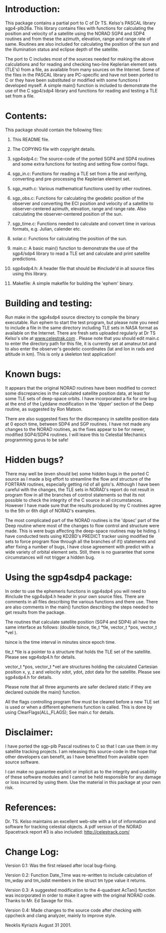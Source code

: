 
Introduction:
=============

This package contains a partial port to C of Dr TS. Kelso's PASCAL library
sgp4-plb26a. This library contains files with functions for calculating the
position and velocity of a satellite using the NORAD SGP4 and SDP4 routines
and from these the azimuth, elevation, range and range rate of same. Routines
are also included for calculating the position of the sun and the illumination
status and eclipse depth of the satellite.

The port to C includes most of the sources needed for making the above
calculations and for reading and checking two-line Keplerian element sets
(TLE's) from a file, as available from many sources on the Internet. Some of
the files in the PASCAL library are PC-specific and have not been ported to C
or they have been substituted or modified with some functions I developed
myself. A simple main() function is included to demonstrate the use of the C
sgp4/sdp4 library and functions for reading and testing a TLE set from a file.

Contents:
=========

This package should contain the following files:

1. This README file.

2. The COPYING file with copyright details.

3. sgp4sdp4.c: The source-code of the ported SGP4 and SDP4 routines and some
               extra functions for testing and setting flow control flags.

4. sgp_in.c: Functions for reading a TLE set from a file and verifying,
             converting and pre-processing the Keplerian element set.

5. sgp_math.c: Various mathematical functions used by other routines.

6. sgp_obs.c: Functions for calculating the geodetic position of the observer
              and converting the ECI position and velocity of a satellite to
              observer-centered azimuth, elevation, range and range rate. Also
              calculating the observer-centered position of the sun.

7. sgp_time.c: Functions needed to calculate and convert time in various
               formats, e.g. Julian, calender etc.

8. solar.c: Functions for calculating the position of the sun.

9. main.c: A basic main() function to demonstrate the use of the sgp4/sdp4
           library to read a TLE set and calculate and print satellite
           predictions.

10. sgp4sdp4.h: A header file that should be #include'd in all source files
                using this library.

11. Makefile: A simple makefile for building the 'ephem' binary.


Building and testing:
=====================

Run make in the sgp4sdp4 source directory to compile the binary executable.
Run ephem to start the test program, but please note you need to include a
file in the same directory including TLE sets in NASA format as available
on the Internet. There are fresh sets uploaded regularly at Dr TS Kelso's
site at www.celestrak.com . Please note that you should edit main.c to
enter the directory path for this file, it is currently set at amateur.txt
and to also enter the observer's geodetic coordinates (lat and lon in rads
and altitude in km). This is only a skeleton test application!

Known bugs:
===========

It appears that the original NORAD routines have been modified to
correct some discrepancies in the calculated satellite position data,
at least for some TLE sets of deep-space orbits. I have incorporated
a fix for one bug at the end of the Lyddane modification in the
'dpper' section of the Deep routine, as suggested by Ron Matson.

There are also suggested fixes for the discrepancy in satellite
position data at 0 epoch time, between SDP4 and SGP routines. I have
not made any changes to the NORAD routines, as the fixes appear to be
for newer, modified SGP4/SDP4 routines. I will leave this to Celestial
Mechanics programming gurus to be safe!

Hidden bugs?
============

There may well be (even should be) some hidden bugs in the ported C
source as I made a big effort to streamline the flow and structure of
the FORTRAN routines, especially getting rid of all goto's. Although
I have been careful with the changes, the TLE sets in NORAD's report
do not result in program flow in all the branches of control statements
so that its not possible to check the integrity of the C source in all
circumstances. However I have made sure that the results produced by my
C routines agree to the 5th or 6th digit of NORAD's examples.

The most complicated part of the NORAD routines is the 'dpsec' part of
the Deep routine where most of the changes to flow control and
structure were made. This is were bugs affecting the deep-space
routines may be hiding. I have conducted tests using KD2BD's PREDICT
tracker using modified tle sets to force program flow through all the
branches of if() statements and after fixing a number of bugs, I have
close agreement with predict with a wide variety of orbital element sets.
Still, there is no guarantee that some circumstances will not trigger a
hidden bug.

Using the sgp4sdp4 package:
===========================

In order to use the ephemeris functions in sgp4sdp4 you will need to
#include the sgp4sdp4.h header in your own source files. There are
comments in all files describing the various functions and there use.
There are also comments in the main() function describing the steps
needed to get results from the package.

The routines that calculate satellite position (SGP4 and SDP4) all
have the same interface as follows:
(double tsince, tle_t *tle, vector_t *pos, vector_t *vel ).

tsince is the time interval in minutes since epoch time.

tle_t *tle is a pointer to a structure that holds the TLE set of
the satellite. Please see sgp4sdp4.h for details.

vector_t *pos, vector_t *vel are structures holding the calculated
Cartesian position x, y, z and velocity xdot, ydot, zdot data
for the satellite. Please see sgp4sdp4.h for details.

Please note that all three arguments are safer declared static if
they are declared outside the main() function.

All the flags controlling program flow must be cleared before a new
TLE set is used or when a different ephemeris function is called.
This is done by using ClearFlags(ALL_FLAGS); See main.c for details.

Disclaimer:
===========

I have ported the sgp-plb Pascal routines to C so that I can use them
in my satellite tracking projects. I am releasing this source-code in
the hope that other developers can benefit, as I have benefitted from
available open source software.

I can make no guarantee explicit or implicit as to the integrity and
usability of these software modules and I cannot be held responsible
for any damage or loss incurred by using them. Use the material in
this package at your own risk.

References:
===========

Dr. TS. Kelso maintains an excellent web-site with a lot of information
and software for tracking celestial objects. A pdf version of the
NORAD Spacetrack report #3 is also included: http://celestrack.com/

Change Log:
================

Version 0.1: Was the first relased after local bug-fixing.

Version 0.2: Function Date_Time was re-written to include calculation
of tm_wday and tm_isdst members in the struct tm type value it returns.

Version 0.3: A suggested modification to the 4-quadrant AcTan() function
was incorporated in order to make it agree with the original NORAD code.
Thanks to Mr. Ed Savage for this.

Version 0.4: Made changes to the source code after checking with cppcheck
and clang analyzer, mainly to improve style.

Neoklis Kyriazis August 31  2001.
